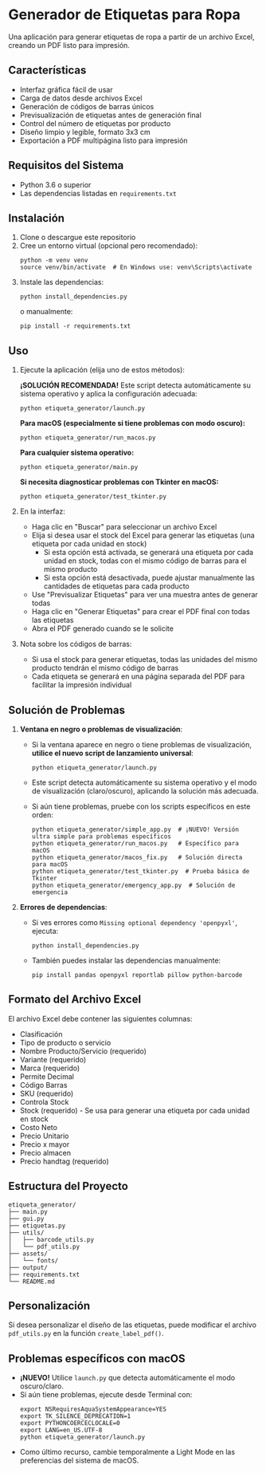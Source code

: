# Generador de Etiquetas para Ropa

Una aplicación para generar etiquetas de ropa a partir de un archivo Excel, creando un PDF listo para impresión.

## Características

- Interfaz gráfica fácil de usar
- Carga de datos desde archivos Excel
- Generación de códigos de barras únicos
- Previsualización de etiquetas antes de generación final
- Control del número de etiquetas por producto
- Diseño limpio y legible, formato 3x3 cm
- Exportación a PDF multipágina listo para impresión

## Requisitos del Sistema

- Python 3.6 o superior
- Las dependencias listadas en `requirements.txt`

## Instalación

1. Clone o descargue este repositorio
2. Cree un entorno virtual (opcional pero recomendado):
   ```
   python -m venv venv
   source venv/bin/activate  # En Windows use: venv\Scripts\activate
   ```
3. Instale las dependencias:
   ```
   python install_dependencies.py
   ```
   o manualmente:
   ```
   pip install -r requirements.txt
   ```

## Uso

1. Ejecute la aplicación (elija uno de estos métodos):

   **¡SOLUCIÓN RECOMENDADA!** Este script detecta automáticamente su sistema operativo y aplica la configuración adecuada:
   ```
   python etiqueta_generator/launch.py
   ```
   
   **Para macOS (especialmente si tiene problemas con modo oscuro):**
   ```
   python etiqueta_generator/run_macos.py
   ```
   
   **Para cualquier sistema operativo:**
   ```
   python etiqueta_generator/main.py
   ```
   
   **Si necesita diagnosticar problemas con Tkinter en macOS:**
   ```
   python etiqueta_generator/test_tkinter.py
   ```

2. En la interfaz:
   - Haga clic en "Buscar" para seleccionar un archivo Excel
   - Elija si desea usar el stock del Excel para generar las etiquetas (una etiqueta por cada unidad en stock)
     * Si esta opción está activada, se generará una etiqueta por cada unidad en stock, todas con el mismo código de barras para el mismo producto
     * Si esta opción está desactivada, puede ajustar manualmente las cantidades de etiquetas para cada producto
   - Use "Previsualizar Etiquetas" para ver una muestra antes de generar todas
   - Haga clic en "Generar Etiquetas" para crear el PDF final con todas las etiquetas
   - Abra el PDF generado cuando se le solicite

3. Nota sobre los códigos de barras:
   - Si usa el stock para generar etiquetas, todas las unidades del mismo producto tendrán el mismo código de barras
   - Cada etiqueta se generará en una página separada del PDF para facilitar la impresión individual

## Solución de Problemas

1. **Ventana en negro o problemas de visualización**:
   - Si la ventana aparece en negro o tiene problemas de visualización, **utilice el nuevo script de lanzamiento universal**:
     ```
     python etiqueta_generator/launch.py
     ```
   - Este script detecta automáticamente su sistema operativo y el modo de visualización (claro/oscuro), 
     aplicando la solución más adecuada.
   
   - Si aún tiene problemas, pruebe con los scripts específicos en este orden:
     ```
     python etiqueta_generator/simple_app.py  # ¡NUEVO! Versión ultra simple para problemas específicos
     python etiqueta_generator/run_macos.py   # Específico para macOS
     python etiqueta_generator/macos_fix.py   # Solución directa para macOS
     python etiqueta_generator/test_tkinter.py  # Prueba básica de Tkinter
     python etiqueta_generator/emergency_app.py  # Solución de emergencia
     ```

2. **Errores de dependencias**:
   - Si ves errores como `Missing optional dependency 'openpyxl'`, ejecuta:
     ```
     python install_dependencies.py
     ```
   - También puedes instalar las dependencias manualmente:
     ```
     pip install pandas openpyxl reportlab pillow python-barcode
     ```

## Formato del Archivo Excel

El archivo Excel debe contener las siguientes columnas:
- Clasificación
- Tipo de producto o servicio
- Nombre Producto/Servicio (requerido)
- Variante (requerido)
- Marca (requerido)
- Permite Decimal
- Código Barras
- SKU (requerido)
- Controla Stock
- Stock (requerido) - Se usa para generar una etiqueta por cada unidad en stock
- Costo Neto
- Precio Unitario
- Precio x mayor
- Precio almacen
- Precio handtag (requerido)

## Estructura del Proyecto

```
etiqueta_generator/
├── main.py
├── gui.py
├── etiquetas.py
├── utils/
│   ├── barcode_utils.py
│   └── pdf_utils.py
├── assets/
│   └── fonts/
├── output/
├── requirements.txt
└── README.md
```

## Personalización

Si desea personalizar el diseño de las etiquetas, puede modificar el archivo `pdf_utils.py` en la función `create_label_pdf()`.

## Problemas específicos con macOS
   - **¡NUEVO!** Utilice `launch.py` que detecta automáticamente el modo oscuro/claro.
   - Si aún tiene problemas, ejecute desde Terminal con:
     ```
     export NSRequiresAquaSystemAppearance=YES
     export TK_SILENCE_DEPRECATION=1
     export PYTHONCOERCECLOCALE=0
     export LANG=en_US.UTF-8
     python etiqueta_generator/launch.py
     ```
   - Como último recurso, cambie temporalmente a Light Mode en las preferencias del sistema de macOS.
